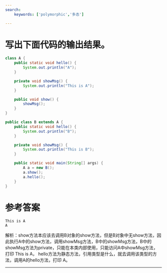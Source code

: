 ```yaml
---
search:
    keywords: ['polymorphic','多态']

---
```


# 写出下面代码的输出结果。

```java
class A {
	public static void hello() {
		System.out.println("A");
	}

	private void showMsg() {
		System.out.println("This is A");
	}

	public void show() {
		showMsg();
	}
}

public class B extends A {
	public static void hello() {
		System.out.println("B");
	}

	private void showMsg() {
		System.out.println("This is B");
	}

	public static void main(String[] args) {
		A a = new B();
		a.show();
		a.hello();
	}
}
```

# 参考答案
```
This is A
A
```

解析：show方法本应该去调用B对象的show方法，但是B对象中无show方法，因此执行A中的show方法，调用showMsg方法，B中的showMsg方法，B中的showMsg方法为private，只能在本类内部使用，只能访问A中showMsg方法，打印 This is A，
hello方法为静态方法，引用类型是什么，就去调用该类型的方法，调用A的hello方法，打印 A。

---



